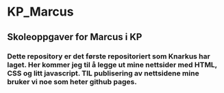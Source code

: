 # KP_Marcus

## Skoleoppgaver for Marcus i KP

### Dette repository er det første repositoriert som Knarkus har laget. Her kommer jeg til å legge ut mine nettsider med HTML, CSS og litt javascript. TIL publisering av nettsidene mine bruker vi noe som heter github pages.